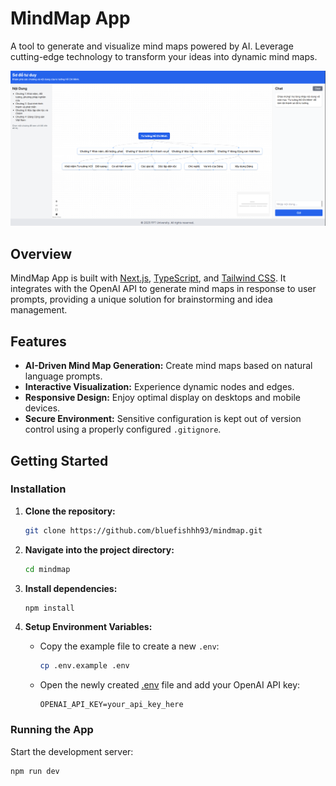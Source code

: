 # MindMap App

A tool to generate and visualize mind maps powered by AI. Leverage cutting-edge technology to transform your ideas into dynamic mind maps.

![Alt text](./public/demo-img.png)


## Overview

MindMap App is built with [Next.js](https://nextjs.org/), [TypeScript](https://www.typescriptlang.org/), and [Tailwind CSS](https://tailwindcss.com/). It integrates with the OpenAI API to generate mind maps in response to user prompts, providing a unique solution for brainstorming and idea management.

## Features

- **AI-Driven Mind Map Generation:** Create mind maps based on natural language prompts.
- **Interactive Visualization:** Experience dynamic nodes and edges.
- **Responsive Design:** Enjoy optimal display on desktops and mobile devices.
- **Secure Environment:** Sensitive configuration is kept out of version control using a properly configured `.gitignore`.

## Getting Started

### Installation

1. **Clone the repository:**

    ```bash
    git clone https://github.com/bluefishhh93/mindmap.git
    ```

2. **Navigate into the project directory:**

    ```bash
    cd mindmap
    ```

3. **Install dependencies:**

    ```bash
    npm install
    ```

4. **Setup Environment Variables:**

    - Copy the example file to create a new `.env`:

      ```bash
      cp .env.example .env
      ```

    - Open the newly created [.env](http://_vscodecontentref_/1) file and add your OpenAI API key:

      ```dotenv
      OPENAI_API_KEY=your_api_key_here
      ```

### Running the App

Start the development server:

```bash
npm run dev
